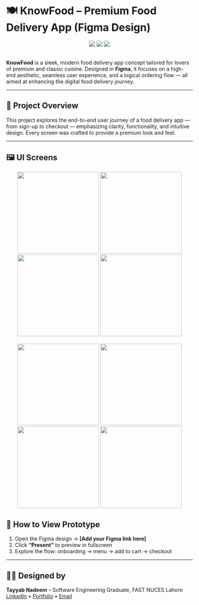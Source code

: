 # 🍽️ KnowFood – Premium Food Delivery App (Figma Design)

<div align="center">
  <img src="https://img.shields.io/badge/Figma-UI%2FUX-blue?logo=figma&logoColor=white" />
  <img src="https://img.shields.io/badge/Google%20Fonts-Typography-ffce00?logo=google&logoColor=black" />
  <img src="https://img.shields.io/badge/Font%20Awesome-Icons-brightgreen?logo=fontawesome&logoColor=white" />
</div>

<br/>

**KnowFood** is a sleek, modern food delivery app concept tailored for lovers of premium and classic cuisine. Designed in **Figma**, it focuses on a high-end aesthetic, seamless user experience, and a logical ordering flow — all aimed at enhancing the digital food delivery journey.

---

## 🎯 Project Overview

This project explores the end-to-end user journey of a food delivery app — from sign-up to checkout — emphasizing clarity, functionality, and intuitive design. Every screen was crafted to provide a premium look and feel.

---

## 🖼️ UI Screens

<div align="center">
  <!-- Row 1 -->
  <img src="https://github.com/TayyabNadeem1/Food-Delivery-App-/assets/103959510/02f87a7b-2b57-4cd6-b278-a9b5b2dc6be0" width="220" />
  <img src="https://github.com/TayyabNadeem1/Food-Delivery-App-/assets/103959510/9ab92778-9a93-4ede-827a-1e4442f24ed7" width="220" />
  <img src="https://github.com/TayyabNadeem1/Food-Delivery-App-/assets/103959510/3be803fc-81dd-4170-8927-c88b41a8b50b" width="220" />
  <img src="https://github.com/TayyabNadeem1/Food-Delivery-App-/assets/103959510/7759f4b1-0db2-4fc3-8b6c-caf7de9dfe97" width="220" />
</div>

<br/>

<div align="center">
  <!-- Row 2 -->
  <img src="https://github.com/TayyabNadeem1/Food-Delivery-App-/assets/103959510/5ed1ce0c-315b-4f39-a26d-0e6ef3b2e70b" width="220" />
  <img src="https://github.com/TayyabNadeem1/Food-Delivery-App-/assets/103959510/f0460f3b-d179-4d45-b585-be6890d0e0b1" width="220" />
  <img src="https://github.com/TayyabNadeem1/Food-Delivery-App-/assets/103959510/1153a67f-15b2-4af8-8ea1-5e5dbe4511ad" width="220" />
  <img src="https://github.com/TayyabNadeem1/Food-Delivery-App-/assets/103959510/ee7e6275-174c-4e2d-8385-04542f95a127" width="220" />
</div>


## 📎 How to View Prototype

1. Open the Figma design → **[Add your Figma link here]**
2. Click **“Present”** to preview in fullscreen
3. Explore the flow: onboarding → menu → add to cart → checkout

---

## 👨‍💻 Designed by  
**Tayyab Nadeem** – Software Engineering Graduate, FAST NUCES Lahore  
[LinkedIn](https://linkedin.com/in/tayyab-nadeem) • [Portfolio](https://www.figma.com/@tayy) • [Email](mailto:youremail@example.com)

